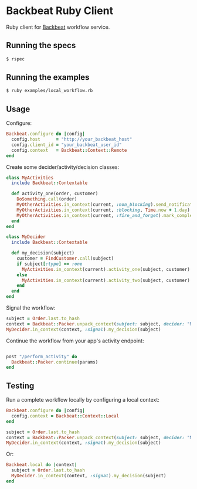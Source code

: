 # Backbeat Ruby Client

Ruby client for [Backbeat](https://github.groupondev.com/finance-engineering/backbeat) workflow service.

## Running the specs

```bash
$ rspec
```

## Running the examples

```bash
$ ruby examples/local_workflow.rb
```

## Usage

Configure:

```ruby
Backbeat.configure do |config|
  config.host      = "http://your_backbeat_host"
  config.client_id = "your_backbeat_user_id"
  config.context   = Backbeat::Context::Remote
end
```

Create some decider/activity/decision classes:

```ruby
class MyActivities
  include Backbeat::Contextable

  def activity_one(order, customer)
    DoSomething.call(order)
    MyOtherActivities.in_context(current, :non_blocking).send_notification(customer)
    MyOtherActivities.in_context(current, :blocking, Time.now + 1.day).complete_order(order)
    MyOtherActivities.in_context(current, :fire_and_forget).mark_complete(order)
  end
end

class MyDecider
  include Backbeat::Contextable

  def my_decision(subject)
    customer = FindCustomer.call(subject)
    if subject[:type] == :one
      MyActivities.in_context(current).activity_one(subject, customer)
    else
      MyActivities.in_context(current).activity_two(subject, customer)
    end
  end
end
```

Signal the workflow:

```ruby
subject = Order.last.to_hash
context = Backbeat::Packer.unpack_context(subject: subject, decider: "MyDecider")
MyDecider.in_context(context, :signal).my_decision(subject)
```

Continue the workflow from your app's activity endpoint:

```ruby

post "/perform_activity" do
  Backbeat::Packer.continue(params)
end
```

## Testing

Run a complete workflow locally by configuring a local context:

```ruby
Backbeat.configure do |config|
  config.context = Backbeat::Context::Local
end

subject = Order.last.to_hash
context = Backbeat::Packer.unpack_context(subject: subject, decider: "MyDecider")
MyDecider.in_context(context, :signal).my_decision(subject)
```

Or:

```ruby
Backbeat.local do |context|
  subject = Order.last.to_hash
  MyDecider.in_context(context, :signal).my_decision(subject)
end
```
